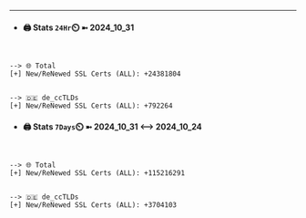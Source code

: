

---
- #### 🖨️ **Stats** `24Hr`⏲️ ➼ 2024_10_31
```console


--> 🌐 Total
[+] New/ReNewed SSL Certs (ALL): +24381804


--> 🇩🇪 de_ccTLDs
[+] New/ReNewed SSL Certs (ALL): +792264

```

- #### 🖨️ **Stats** `7Days`⏲️ ➼ 2024_10_31 <--> 2024_10_24
```console


--> 🌐 Total
[+] New/ReNewed SSL Certs (ALL): +115216291


--> 🇩🇪 de_ccTLDs
[+] New/ReNewed SSL Certs (ALL): +3704103

```

